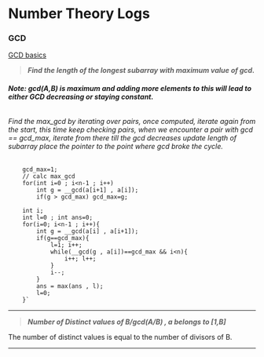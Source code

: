 # Number Theory Logs

### GCD
[GCD basics ](https://codeforces.com/gym/283180)




>***Find the length of the longest subarray with maximum value of gcd.***

###### **Note: gcd(A,B) is maximum and adding more elements to this will lead to either GCD decreasing or staying constant.**
######  Find the max_gcd by iterating over pairs, once computed, iterate again from the start, this time keep checking pairs, when we encounter a pair with gcd == gcd_max, iterate from there till the gcd decreases update length of subarray place the pointer to the point where gcd broke the cycle.
		gcd_max=1;
		// calc max_gcd
		for(int i=0 ; i<n-1 ; i++)
			int g = __gcd(a[i+1] , a[i]);
			if(g > gcd_max) gcd_max=g;
			
		int i;
		int l=0 ; int ans=0;
		for(i=0; i<n-1 ; i++){
			int g = __gcd(a[i] , a[i+1]);
			if(g==gcd_max){
				l=1; i++;
				while(__gcd(g , a[i])==gcd_max && i<n){
					i++; l++;
				}
				i--;
			}
			ans = max(ans , l);
			l=0;
		}` 


<hr/>

> ***Number of Distinct values of  B/gcd(A/B) , a belongs to [1,B]***

The number of distinct values is equal to the number of divisors of B.

<hr>

